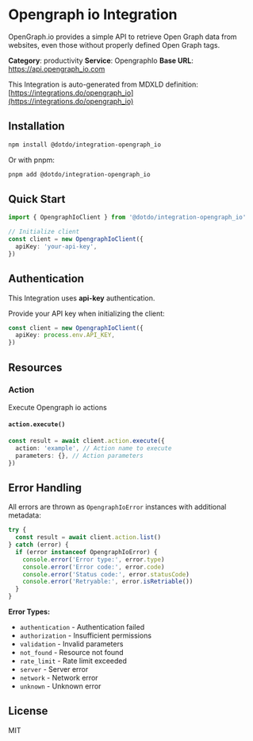 # Opengraph io Integration

OpenGraph.io provides a simple API to retrieve Open Graph data from websites, even those without properly defined Open Graph tags.

**Category**: productivity
**Service**: OpengraphIo
**Base URL**: https://api.opengraph_io.com

This Integration is auto-generated from MDXLD definition: [https://integrations.do/opengraph_io](https://integrations.do/opengraph_io)

## Installation

```bash
npm install @dotdo/integration-opengraph_io
```

Or with pnpm:

```bash
pnpm add @dotdo/integration-opengraph_io
```

## Quick Start

```typescript
import { OpengraphIoClient } from '@dotdo/integration-opengraph_io'

// Initialize client
const client = new OpengraphIoClient({
  apiKey: 'your-api-key',
})
```

## Authentication

This Integration uses **api-key** authentication.

Provide your API key when initializing the client:

```typescript
const client = new OpengraphIoClient({
  apiKey: process.env.API_KEY,
})
```

## Resources

### Action

Execute Opengraph io actions

#### `action.execute()`

```typescript
const result = await client.action.execute({
  action: 'example', // Action name to execute
  parameters: {}, // Action parameters
})
```

## Error Handling

All errors are thrown as `OpengraphIoError` instances with additional metadata:

```typescript
try {
  const result = await client.action.list()
} catch (error) {
  if (error instanceof OpengraphIoError) {
    console.error('Error type:', error.type)
    console.error('Error code:', error.code)
    console.error('Status code:', error.statusCode)
    console.error('Retryable:', error.isRetriable())
  }
}
```

**Error Types:**

- `authentication` - Authentication failed
- `authorization` - Insufficient permissions
- `validation` - Invalid parameters
- `not_found` - Resource not found
- `rate_limit` - Rate limit exceeded
- `server` - Server error
- `network` - Network error
- `unknown` - Unknown error

## License

MIT
